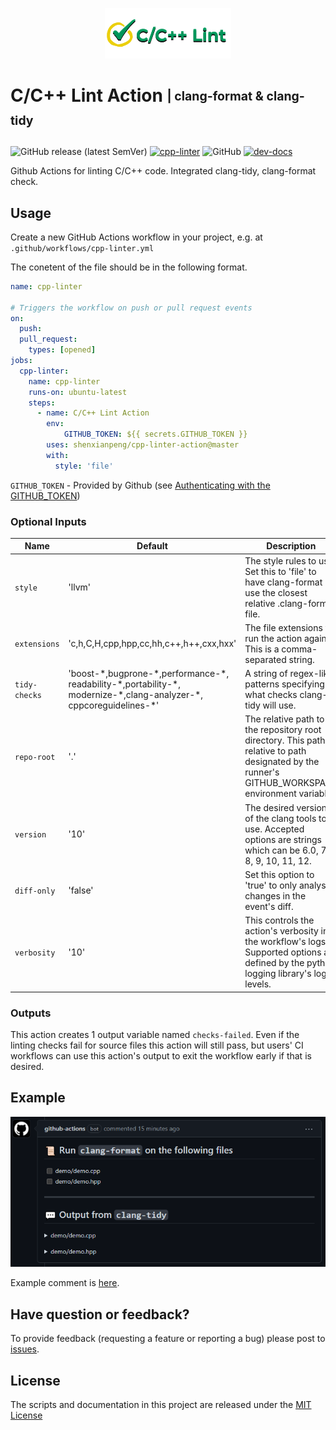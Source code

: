 <p align="center">
<img src="docs/images/logo_nobg.png" alt="icon">
</p>
<!--intro-start-->

# C/C++ Lint Action <sub><sup>| clang-format & clang-tidy</sup></sub>

![GitHub release (latest SemVer)](https://img.shields.io/github/v/release/shenxianpeng/cpp-linter-action)
[![cpp-linter](https://github.com/shenxianpeng/cpp-linter-action/actions/workflows/cpp-linter.yml/badge.svg)](https://github.com/shenxianpeng/cpp-linter-action/actions/workflows/cpp-linter.yml)
![GitHub](https://img.shields.io/github/license/shenxianpeng/cpp-linter-action?label=license)
[![dev-docs](https://github.com/shenxianpeng/cpp-linter-action/actions/workflows/build-docs.yml/badge.svg)](https://shenxianpeng.github.io/cpp-linter-action)

Github Actions for linting C/C++ code. Integrated clang-tidy, clang-format check.

## Usage

Create a new GitHub Actions workflow in your project, e.g. at `.github/workflows/cpp-linter.yml`

The conetent of the file should be in the following format.

```yaml
name: cpp-linter

# Triggers the workflow on push or pull request events
on:
  push:
  pull_request:
    types: [opened]
jobs:
  cpp-linter:
    name: cpp-linter
    runs-on: ubuntu-latest
    steps:
      - name: C/C++ Lint Action
        env:
            GITHUB_TOKEN: ${{ secrets.GITHUB_TOKEN }}
        uses: shenxianpeng/cpp-linter-action@master
        with:
          style: 'file'
```

`GITHUB_TOKEN` - Provided by Github (see [Authenticating with the GITHUB_TOKEN](https://docs.github.com/en/actions/reference/authentication-in-a-workflow))

### Optional Inputs

| Name | Default | Description |
|------------|---------------|-------------|
| `style` | 'llvm' | The style rules to use. Set this to 'file' to have clang-format use the closest relative .clang-format file. |
| `extensions` | 'c,h,C,H,cpp,hpp,cc,hh,c++,h++,cxx,hxx' | The file extensions to run the action against. This is a comma-separated string. |
| `tidy-checks` | 'boost-\*,bugprone-\*,performance-\*,<br>readability-\*,portability-\*,<br>modernize-\*,clang-analyzer-\*,<br>cppcoreguidelines-\*' | A string of regex-like patterns specifying what checks clang-tidy will use.|
| `repo-root` | '.' | The relative path to the repository root directory. This path is relative to path designated by the runner's GITHUB_WORKSPACE environment variable. |
| `version` | '10' | The desired version of the clang tools to use. Accepted options are strings which can be 6.0, 7, 8, 9, 10, 11, 12. |
| `diff-only` | 'false' | Set this option to 'true' to only analyse changes in the event's diff. |
| `verbosity` | '10' | This controls the action's verbosity in the workflow's logs. Supported options are defined by the python logging library's log levels. |

### Outputs

This action creates 1 output variable named `checks-failed`. Even if the linting checks fail for source files this action will still pass, but users' CI workflows can use this action's output to exit the workflow early if that is desired.

## Example
<!--intro-end-->
![github-actions bot](./docs/images/demo_comment.png)
<!--footer-start-->
Example comment is [here](https://github.com/shenxianpeng/cpp-linter-action/pull/5#commitcomment-55252014).

## Have question or feedback?

To provide feedback (requesting a feature or reporting a bug) please post to [issues](https://github.com/shenxianpeng/cpp-linter-action/issues).


## License

The scripts and documentation in this project are released under the [MIT License](https://github.com/shenxianpeng/cpp-linter-action/blob/master/LICENSE)
<!--footer-end-->
